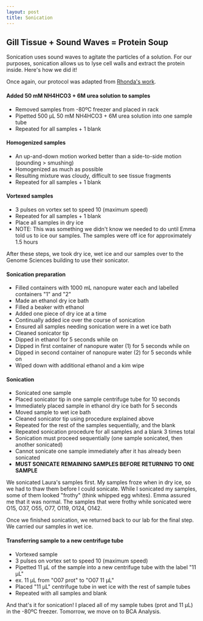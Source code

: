 ```yaml
---
layout: post
title: Sonication
---
```


## Gill Tissue + Sound Waves = Protein Soup

Sonication uses sound waves to agitate the particles of a solution. For our purposes, sonication allows us to lyse cell walls and extract the protein inside. Here's how we did it!

Once again, our protocol was adapted from [Rhonda's work](https://github.com/sr320/LabDocs/blob/master/protocols/ProteinprepforMSMS.md).

#### **Added 50 mM NH4HCO3 + 6M urea solution to samples**

- Removed samples from -80ºC freezer and placed in rack
- Pipetted 500 µL 50 mM NH4HCO3 + 6M urea solution into one sample tube
- Repeated for all samples + 1 blank

#### **Homogenized samples**
- An up-and-down motion worked better than a side-to-side motion (pounding > smushing)
- Homogenized as much as possible
 - Resulting mixture was cloudy, difficult to see tissue fragments
- Repeated for all samples + 1 blank
  
#### **Vortexed samples**
- 3 pulses on vortex set to speed 10 (maximum speed)
- Repeated for all samples + 1 blank
- Place all samples in dry ice
 - NOTE: This was something we didn't know we needed to do until Emma told us to ice our samples. The samples were off ice for approximately 1.5 hours

After these steps, we took dry ice, wet ice and our samples over to the Genome Sciences building to use their sonicator.

#### **Sonication preparation**
- Filled containers with 1000 mL nanopure water each and labelled containers "1" and "2"
- Made an ethanol dry ice bath
 - Filled a beaker with ethanol
 - Added one piece of dry ice at a time
 - Continually added ice over the course of sonication
- Ensured all samples needing sonication were in a wet ice bath
- Cleaned sonicator tip
 - Dipped in ethanol for 5 seconds while on
 - Dipped in first container of nanopure water (1) for 5 seconds while on
 - Dipped in second container of nanopure water (2) for 5 seconds while on
 - Wiped down with additional ethanol and a kim wipe
 
#### **Sonication**
- Sonicated one sample
 - Placed sonicator tip in one sample centrifuge tube for 10 seconds
 - Immediately placed sample in ethanol dry ice bath for 5 seconds
 - Moved sample to wet ice bath
 - Cleaned sonicator tip using procedure explained above
 - Repeated for the rest of the samples sequentially, and the blank
- Repeated sonication procedure for all samples and a blank 3 times total
 - Sonication must proceed sequentially (one sample sonicated, then another sonicated)
 - Cannot sonicate one sample immediately after it has already been sonicated
  - **MUST SONICATE REMAINING SAMPLES BEFORE RETURNING TO ONE SAMPLE**

We sonicated Laura's samples first. My samples froze when in dry ice, so we had to thaw them before I could sonicate. While I sonicated my samples, some of them looked "frothy" (think whipped egg whites). Emma assured me that it was normal. The samples that were frothy while sonicated were O15, O37, O55, O77, O119, O124, O142.

Once we finished sonication, we returned back to our lab for the final step. We carried our samples in wet ice.

#### **Transferring sample to a new centrifuge tube**
- Vortexed sample
 - 3 pulses on vortex set to speed 10 (maximum speed)
- Pipetted 11 µL of the sample into a new centrifuge tube with the label "11 µL"
 - ex. 11 µL from "O07 prot" to "O07 11 µL"
- Placed "11 µL" centrifuge tube in wet ice with the rest of sample tubes
- Repeated with all samples and blank

And that's it for sonication! I placed all of my sample tubes (prot and 11 µL) in the -80ºC freezer. Tomorrow, we move on to BCA Analysis.
